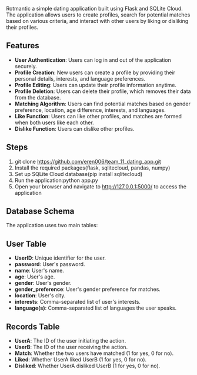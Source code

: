 Rotmantic a simple dating application built using Flask and SQLite Cloud.
The application allows users to create profiles, search for potential matches based on various criteria, and interact with other users by liking or disliking their profiles.

## Features

- **User Authentication**: Users can log in and out of the application securely.
- **Profile Creation**: New users can create a profile by providing their personal details, interests, and language preferences.
- **Profile Editing**: Users can update their profile information anytime.
- **Profile Deletion**: Users can delete their profile, which removes their data from the database.
- **Matching Algorithm**: Users can find potential matches based on gender preference, location, age difference, interests, and languages.
- **Like Function**: Users can like other profiles, and matches are formed when both users like each other.
- **Dislike Function**: Users can dislike other profiles.

## Steps

1. git clone https://github.com/eren006/team_11_dating_app.git
2. Install the required packages(flask, sqlitecloud, pandas, numpy)
3. Set up SQLite Cloud database(pip install sqlitecloud)
4. Run the application:python app.py
5. Open your browser and navigate to http://127.0.0.1:5000/ to access the application

## Database Schema

The application uses two main tables:

## User Table

- **UserID**: Unique identifier for the user.
- **password**: User's password.
- **name**: User's name.
- **age**: User's age.
- **gender**: User's gender.
- **gender_preference**: User's gender preference for matches.
- **location**: User's city.
- **interests**: Comma-separated list of user's interests.
- **language(s)**: Comma-separated list of languages the user speaks.

## Records Table

- **UserA**: The ID of the user initiating the action.
- **UserB**: The ID of the user receiving the action.
- **Match**: Whether the two users have matched (1 for yes, 0 for no).
- **Liked**: Whether UserA liked UserB (1 for yes, 0 for no).
- **Disliked**: Whether UserA disliked UserB (1 for yes, 0 for no).
